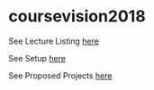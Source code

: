 # coursevision2018

See Lecture Listing [here](lectures.md)

See Setup [here](setup.md)

See Proposed Projects [here](projects.md)


